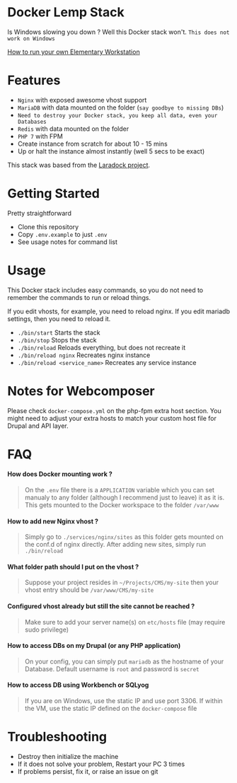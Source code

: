 # Docker Lemp Stack

Is Windows slowing you down ? Well this Docker stack won't.
`This does not work on Windows`

[How to run your own Elementary Workstation](docs/elementary.md)

# Features

* `Nginx` with exposed awesome vhost support
* `MariaDB` with data mounted on the folder (`say goodbye to missing DBs`)
* `Need to destroy your Docker stack, you keep all data, even your Databases`
* `Redis` with data mounted on the folder
* `PHP 7` with FPM
* Create instance from scratch for about 10 - 15 mins
* Up or halt the instance almost instantly (well 5 secs to be exact)

This stack was based from the [Laradock project](https://github.com/laradock/laradock).

# Getting Started

Pretty straightforward

* Clone this repository
* Copy `.env.example` to just `.env`
* See usage notes for command list

# Usage

This Docker stack includes easy commands, so you do not need to remember the
commands to run or reload things.

If you edit vhosts, for example, you need to reload nginx. If you edit mariadb
settings, then you need to reload it.

* `./bin/start` Starts the stack
* `./bin/stop` Stops the stack
* `./bin/reload` Reloads everything, but does not recreate it
* `./bin/reload nginx` Recreates nginx instance
* `./bin/reload <service_name>` Recreates any service instance

# Notes for Webcomposer

Please check `docker-compose.yml` on the php-fpm extra host section. You might
need to adjust your extra hosts to match your custom host file for Drupal and
API layer.

# FAQ

#### How does Docker mounting work ?

> On the `.env` file there is a `APPLICATION` variable which you can set manualy to any folder (although I recommend just to leave) it as it is.
> This gets mounted to the Docker workspace to the folder `/var/www`

#### How to add new Nginx vhost ?

> Simply go to `./services/nginx/sites` as this folder gets mounted on the conf.d of nginx directly. After adding new sites, simply run `./bin/reload`

#### What folder path should I put on the vhost ?

> Suppose your project resides in `~/Projects/CMS/my-site` then your vhost entry should be `/var/www/CMS/my-site`

#### Configured vhost already but still the site cannot be reached ?

> Make sure to add your server name(s) on `etc/hosts` file (may require sudo privilege)

#### How to access DBs on my Drupal (or any PHP application)

> On your config, you can simply put `mariadb` as the hostname of your Database. Default username is `root` and password is `secret`

#### How to access DB using Workbench or SQLyog

> If you are on Windows, use the static IP and use port 3306. If within the VM, use the static IP defined on the `docker-compose` file

# Troubleshooting

* Destroy then initialize the machine
* If it does not solve your problem, Restart your PC 3 times
* If problems persist, fix it, or raise an issue on git
